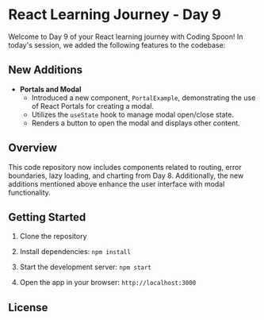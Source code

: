 # React Learning Journey - Day 9

Welcome to Day 9 of your React learning journey with Coding Spoon! In today's session, we added the following features to the codebase:

## New Additions

- **Portals and Modal**
  - Introduced a new component, `PortalExample`, demonstrating the use of React Portals for creating a modal.
  - Utilizes the `useState` hook to manage modal open/close state.
  - Renders a button to open the modal and displays other content.

## Overview

This code repository now includes components related to routing, error boundaries, lazy loading, and charting from Day 8. Additionally, the new additions mentioned above enhance the user interface with modal functionality.

## Getting Started

1. Clone the repository

2. Install dependencies: `npm install`

3. Start the development server: `npm start`

4. Open the app in your browser: `http://localhost:3000`

## License
